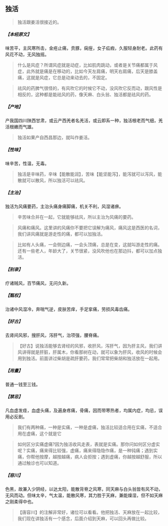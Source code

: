 ## 独活

> 独活跟姜活很接近的。

##### 【本经原文】
味苦平，主风寒所击，金疮止痛，贲豚，痫痓，女子疝瘕，久服轻身耐老。此药有风花不动，无风独摇。

> 什么是风症？所谓风症就是动症，比如肌肉跳动，或者是关节痛都属于风症，此外就是痛是在移动的，比如今天左肩痛，明天右肩痛，后天是膝盖痛，这就是风症，它总是动来动去的，不固定。

> 祛风的药脾气很怪的，有风吹它的时候它不动，没风吹它反而动，跟风性是相反的，这种都是能祛风的药，像天麻、白头翁、独活都是祛风的药。

##### 【产地】
产我国四川陕西甘肃，或云产西羌者名羌活，或云即系一种，独活根老而气细，羌活根嫩而气雄。

> 独活如果产自西昌那边，就叫作姜活。

##### 【性味】
味辛苦，性温，无毒。

> 独活是辛味药，辛味【能散能润】，苦味【能坚能泻】，能泻就可以泻风，能散就可以散风，所以独活可以祛风。

##### 【主治】
独活为风痛要药，主治头痛身痛脚痛，机关不利，风湿诸痹。

> 辛苦味合并在一起，它就能够祛风，所以主治为风痛的要药。

> 风痛和痛风‍‍。这里讲的风痛你不要把它误解为痛风，痛风这是西医的名词，我们讲风痛就是游走性的痛，都可以加独活。

> 比如有人头痛，一会侧边痛，一会头顶痛，总是在变，这就叫游走性的痛。还有一些老人，年龄大了，关节很紧，没风吹他也在那边抖，都可以加点独活。

##### 【别录】
疗诸贼风，百节痛风，无问久新。
##### 【甄权】
治诸中风湿冷，奔喘气逆，皮肤苦痒，手足挛痛，劳损风毒齿痛。
##### 【好古】
去肾间风邪，搜肝风，泻肝气，治项强，腰脊痛。

> 【好古】说独活能够去肾经的风邪，收肝风，泻肝气，因为肝主风，我们讲风讲得就是肝脏，肝属木，你看那树在动，就可以象为肝风，收风的时候会用到独活。前面讲过柴胡是疏肝要药，我们常常把柴胡和独活放在一起用。

##### 【用量】
普通一钱至三钱。
##### 【禁忌】
凡血虚发痉，血虚头痛，及遍身疼痛，骨痛，因而带寒热者，均属内症，均忌，误用必反剧。

> 我们有两种痛，一种是实痛，一种是虚痛，独活比较适合用在实痛，不适合用在虚痛，这个就是它

> 如何区分实痛虚痛?因为独活收风走表，表就是实痛。那你问如何区分虚实呢？实痛，痛来得比较强，虚痛，痛来得隐隐作痛，是一种钝痛；遇到实痛，你帮他按摩，越按越痛，病人会拒按；遇到虚痛，你越按越舒服，所以通过触诊也可以知道。

##### 【容川】
色黑，故兼入少阴经，以达太阳，能散背脊之风寒，同天麻与白头翁皆有风不动，无风而动。但味太辛，气太温，能散风寒，其力胜于天麻，兼能燥湿，但不如天麻之刚柔得中也。

> 【唐容川】的注解非常好，诸位可以看看。他把独活、天麻放在一起比较，我们现在讲独活有一个感念，后面介绍到天麻，可以回头再做比较。